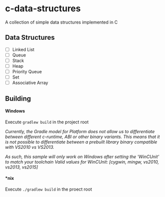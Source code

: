 # c-data-structures
A collection of simple data structures implemented in C
## Data Structures
- [ ] Linked List
- [ ] Queue
- [ ] Stack
- [ ] Heap
- [ ] Priority Queue
- [ ] Set
- [ ] Associative Array
## Building
#### Windows
Execute `gradlew build` in the project root

*Currently, the Gradle model for Platform does not allow us to differentiate between different
c-runtime, ABI or other binary variants. This means that it is not possible to differentiate
between a prebuilt library binary compatible with VS2010 vs VS2013.*

*As such, this sample will only work on Windows after setting the 'WinCUnit' to match your toolchain
Valid values for WinCUnit: [cygwin, mingw, vs2010, vs2013, vs2015]*
#### \*nix
Execute `./gradlew build` in the proect root
